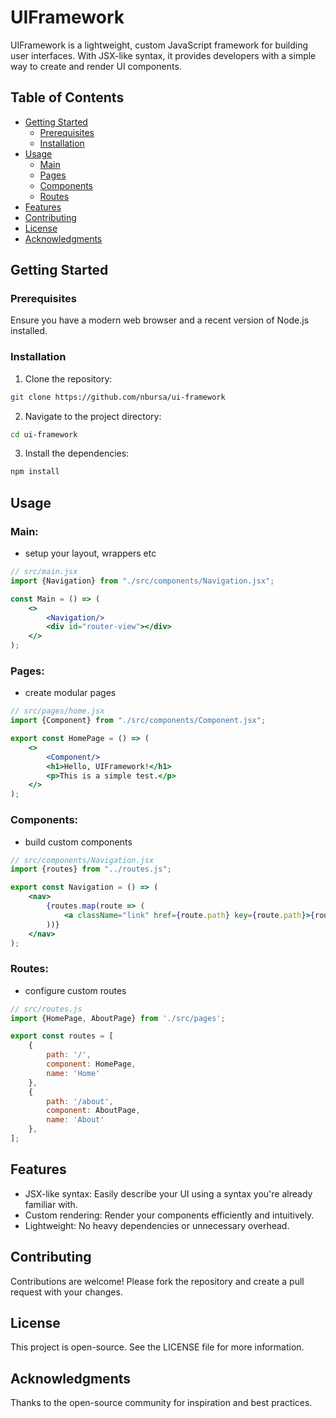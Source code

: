 # UIFramework

UIFramework is a lightweight, custom JavaScript framework for building user interfaces. With JSX-like syntax, it provides developers with a simple way to create and render UI components.


## Table of Contents
- [Getting Started](#getting-started)
    * [Prerequisites](#prerequisites)
    * [Installation](#installation)
- [Usage](#usage)
    * [Main](#main)
    * [Pages](#pages)
    * [Components](#components)
    * [Routes](#routes)
- [Features](#features)
- [Contributing](#contributing)
- [License](#license)
- [Acknowledgments](#acknowledgments)

## Getting Started

### Prerequisites

Ensure you have a modern web browser and a recent version of Node.js installed.

### Installation

1. Clone the repository:
```bash
git clone https://github.com/nbursa/ui-framework
```
2. Navigate to the project directory:
```bash
cd ui-framework
```
3. Install the dependencies:
```bash
npm install
```

## Usage

### Main:
* setup your layout, wrappers etc

```jsx
// src/main.jsx
import {Navigation} from "./src/components/Navigation.jsx";

const Main = () => (
    <>
        <Navigation/>
        <div id="router-view"></div>
    </>
);
```


### Pages:
* create modular pages

```jsx
// src/pages/home.jsx
import {Component} from "./src/components/Component.jsx";

export const HomePage = () => (
    <>
        <Component/>
        <h1>Hello, UIFramework!</h1>
        <p>This is a simple test.</p>
    </>
);
```


### Components:
* build custom components

```jsx
// src/components/Navigation.jsx
import {routes} from "../routes.js";

export const Navigation = () => (
    <nav>
        {routes.map(route => (
            <a className="link" href={route.path} key={route.path}>{route.name}</a>
        ))}
    </nav>
);
```


### Routes:
* configure custom routes

```jsx
// src/routes.js
import {HomePage, AboutPage} from './src/pages';

export const routes = [
    {
        path: '/',
        component: HomePage,
        name: 'Home'
    },
    {
        path: '/about',
        component: AboutPage,
        name: 'About'
    },
];
```


## Features

- JSX-like syntax: Easily describe your UI using a syntax you're already familiar with.
- Custom rendering: Render your components efficiently and intuitively.
- Lightweight: No heavy dependencies or unnecessary overhead.

## Contributing
Contributions are welcome! Please fork the repository and create a pull request with your changes.

## License
This project is open-source. See the LICENSE file for more information.

## Acknowledgments
Thanks to the open-source community for inspiration and best practices.